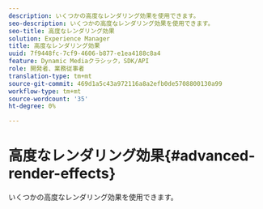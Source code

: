```yaml
---
description: いくつかの高度なレンダリング効果を使用できます。
seo-description: いくつかの高度なレンダリング効果を使用できます。
seo-title: 高度なレンダリング効果
solution: Experience Manager
title: 高度なレンダリング効果
uuid: 7f9448fc-7cf9-4606-b877-e1ea4188c8a4
feature: Dynamic Mediaクラシック，SDK/API
role: 開発者、業務従事者
translation-type: tm+mt
source-git-commit: 469d1a5c43a972116a8a2efb0de5708800130a99
workflow-type: tm+mt
source-wordcount: '35'
ht-degree: 0%

---
```



# 高度なレンダリング効果{#advanced-render-effects}

いくつかの高度なレンダリング効果を使用できます。

